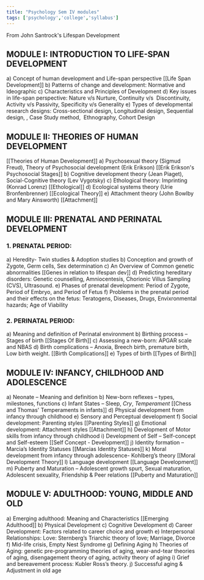 ```yaml
---
title: "Psychology Sem IV modules"
tags: ['psychology','college','syllabus']
---
```


From John Santrock's Lifespan Development  
## MODULE I: INTRODUCTION TO LIFE-SPAN DEVELOPMENT
a) Concept of human development and Life-span perspective [[Life Span Development]]
b) Patterns of change and development: Normative and Ideographic 
c) Characteristics and Principles of Development
d) Key issues in life-span perspective: Nature v/s Nurture, Continuity v/s  Discontinuity,
Activity v/s Passivity, Specificity v/s Generality 
e) Types of developmental research designs: Cross-sectional design, Longitudinal design, Sequential design, , Case Study method,  Ethnography, Cohort Design 

## MODULE II: THEORIES OF HUMAN DEVELOPMENT
[[Theories of Human Development]]
a) Psychosexual theory (Sigmud Freud), Theory of Psychosocial development (Erik
Erikson) [[Erik Erikson's Psychosocial Stages]]
b) Cognitive development theory (Jean Piaget), Social-Cognitive theory (Lev Vygotsky) 
c) Ethological theory: Imprinting (Konrad Lorenz) [[Ethological]]
d) Ecological systems theory (Urie Bronfenbrenner) [[Ecological Theory]]
e) Attachment theory (John Bowlby and Mary Ainsworth) [[Attachment]]

## MODULE III: PRENATAL AND PERINATAL DEVELOPMENT
### 1. PRENATAL PERIOD:  
a) Heredity- Twin studies &amp; Adoption studies 
b) Conception and growth of Zygote, Germ cells, Sex determination 
c) An Overview of Common genetic abnormalities [[Genes in relation to lifespan dev]]
d) Predicting hereditary disorders: Genetic counselling, Amniocentesis, Chorionic Villus
Sampling (CVS), Ultrasound. 
e) Phases of prenatal development: Period of Zygote, Period of Embryo, and Period of
Fetus 
f) Problems in the prenatal period and their effects on the fetus: Teratogens, Diseases, Drugs, Envixronmental hazards; Age of Viability 
### 2. PERINATAL PERIOD: 
a) Meaning and definition of Perinatal environment
b) Birthing process – Stages of birth [[Stages Of Birth]]
c) Assessing a new-born: APGAR scale and NBAS 
d) Birth complications – Anoxia, Breech birth, premature birth, Low birth weight. [[Birth Complications]]
e) Types of birth [[Types of Birth]]

## MODULE IV: INFANCY, CHILDHOOD AND ADOLESCENCE 
a) Neonate – Meaning and definition 
b) New-born reflexes – types, milestones, functions
c) Infant States – Sleep, *Cry*, *Temperament* [[Chess and Thomas' Temperaments in infants]]
d) Physical development from infancy through childhood 
e) Sensory and Perceptual development 
f) Social development: Parenting styles [[Parenting Styles]]
g) Emotional development: Attachment styles [[Attachment]] 
h) Development of Motor skills from infancy through childhood 
i) Development of Self – Self-concept and Self-esteem [[Self Concept - Development]]
j) Identity formation – Marcia’s Identity Statuses [[Marcias Identity Statuses]]
k) Moral development from infancy through adolescence- Kohlberg’s theory [[Moral Development Theory]]
l) Language development [[Language Development]]
m) Puberty and Maturation – Adolescent growth spurt, Sexual maturation, Adolescent sexuality, Friendship &amp; Peer relations [[Puberty and Maturation]]

## MODULE V: ADULTHOOD: YOUNG, MIDDLE AND OLD 
a) Emerging adulthood: Meaning and Characteristics [[Emerging Adulthood]]
b) Physical Development
c) Cognitive Development
d) Career Development: Factors related to career choice and growth
e) Interpersonal Relationships: Love: Sternberg’s Triarchic theory of love; Marriage, Divorce
f) Mid-life crisis, Empty Nest Syndrome
g) Defining Aging
h) Theories of Aging: genetic pre-programming theories of aging, wear-and-tear theories of aging, disengagement theory of aging, activity theory of aging
i) Grief and bereavement process: Kubler Ross’s theory.
j) Successful aging & Adjustment in old age